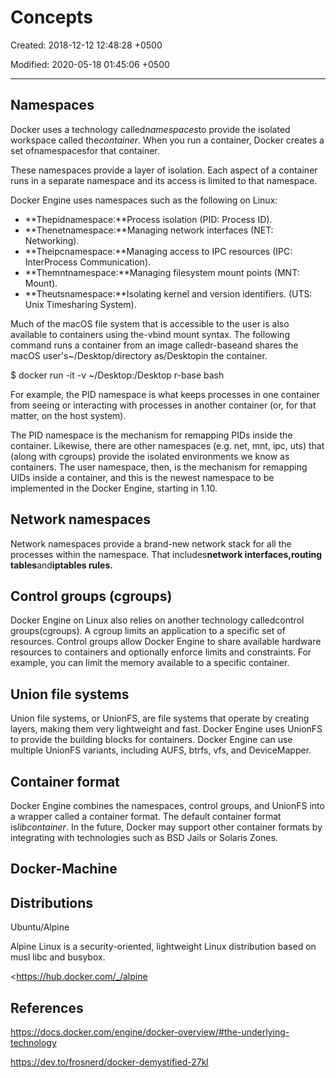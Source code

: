 # Concepts

Created: 2018-12-12 12:48:28 +0500

Modified: 2020-05-18 01:45:06 +0500

---

## Namespaces

Docker uses a technology called*namespaces*to provide the isolated workspace called the*container*. When you run a container, Docker creates a set ofnamespacesfor that container.

These namespaces provide a layer of isolation. Each aspect of a container runs in a separate namespace and its access is limited to that namespace.

Docker Engine uses namespaces such as the following on Linux:
-   **Thepidnamespace:**Process isolation (PID: Process ID).
-   **Thenetnamespace:**Managing network interfaces (NET: Networking).
-   **Theipcnamespace:**Managing access to IPC resources (IPC: InterProcess Communication).
-   **Themntnamespace:**Managing filesystem mount points (MNT: Mount).
-   **Theutsnamespace:**Isolating kernel and version identifiers. (UTS: Unix Timesharing System).

Much of the macOS file system that is accessible to the user is also available to containers using the-vbind mount syntax. The following command runs a container from an image calledr-baseand shares the macOS user's~/Desktop/directory as/Desktopin the container.

$ docker run -it -v ~/Desktop:/Desktop r-base bash

For example, the PID namespace is what keeps processes in one container from seeing or interacting with processes in another container (or, for that matter, on the host system).

The PID namespace is the mechanism for remapping PIDs inside the container. Likewise, there are other namespaces (e.g. net, mnt, ipc, uts) that (along with cgroups) provide the isolated environments we know as containers. The user namespace, then, is the mechanism for remapping UIDs inside a container, and this is the newest namespace to be implemented in the Docker Engine, starting in 1.10.

## Network namespaces

Network namespaces provide a brand-new network stack for all the processes within the namespace. That includes**network interfaces,routing tables**and**iptables rules.**

## Control groups (cgroups)

Docker Engine on Linux also relies on another technology calledcontrol groups(cgroups). A cgroup limits an application to a specific set of resources. Control groups allow Docker Engine to share available hardware resources to containers and optionally enforce limits and constraints. For example, you can limit the memory available to a specific container.

## Union file systems

Union file systems, or UnionFS, are file systems that operate by creating layers, making them very lightweight and fast. Docker Engine uses UnionFS to provide the building blocks for containers. Docker Engine can use multiple UnionFS variants, including AUFS, btrfs, vfs, and DeviceMapper.

## Container format

Docker Engine combines the namespaces, control groups, and UnionFS into a wrapper called a container format. The default container format is*libcontainer*. In the future, Docker may support other container formats by integrating with technologies such as BSD Jails or Solaris Zones.

## Docker-Machine

## Distributions

Ubuntu/Alpine

Alpine Linux is a security-oriented, lightweight Linux distribution based on musl libc and busybox.

<https://hub.docker.com/_/alpine

## References

<https://docs.docker.com/engine/docker-overview/#the-underlying-technology>

<https://dev.to/frosnerd/docker-demystified-27kl>
